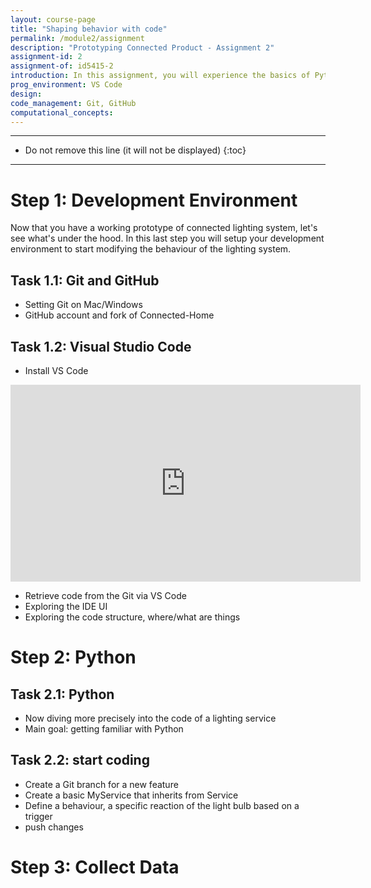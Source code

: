 ```yaml
---
layout: course-page
title: "Shaping behavior with code"
permalink: /module2/assignment
description: "Prototyping Connected Product - Assignment 2"
assignment-id: 2
assignment-of: id5415-2
introduction: In this assignment, you will experience the basics of Python programming. You will write a program that control the connected light bulb. You will rely on code written by others developers and share it with the rest of your team.
prog_environment: VS Code
design: 
code_management: Git, GitHub
computational_concepts: 
---
```


---

* Do not remove this line (it will not be displayed)
{:toc}

---



# Step 1: Development Environment

Now that you have a working prototype of connected lighting system, let's see what's under the hood. In this last step you will setup your development environment to start modifying the behaviour of the lighting system.

## Task 1.1: Git and GitHub

* Setting Git on Mac/Windows
* GitHub account and fork of Connected-Home

## Task 1.2: Visual Studio Code

* Install VS Code

<iframe width="560" height="315" src="https://www.youtube.com/embed/Sdg0ef2PpBw" frameborder="0" allow="accelerometer; autoplay; encrypted-media; gyroscope; picture-in-picture" allowfullscreen></iframe>

* Retrieve code from the Git via VS Code
* Exploring the IDE UI
* Exploring the code structure, where/what are things

# Step 2: Python

## Task 2.1: Python

* Now diving more precisely into the code of a lighting service
* Main goal: getting familiar with Python

## Task 2.2: start coding

* Create a Git branch for a new feature
* Create a basic MyService that inherits from Service
* Define a behaviour, a specific reaction of the light bulb based on a trigger
* push changes

# Step 3: Collect Data